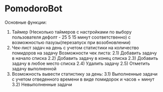 # PomodoroBot

Основные функции:
1) Таймер (Несколько таймеров с настройками по выбору пользователя дефолт - 25 5 15 минут соответственно) с возможностью пазузы(перезапуск при возобновлении)
2) Чек-лист задач на день с учетом статистики на количество помидоров на задачу
Возможности чек листа:
2.1) Добавить задачу в начало списка
2.2) Добавить задачу в конец списка
2.3) Добавить задачу в любое место списка
2.4) Удалить задачу
2.5) Отметить задачу выполненной
3) Возможность вывести статистику за день:
3.1) Выполненные задачи с учетом отведенного времени в виде помидорок и часов + минут
3.2) Невыполненные задачи

